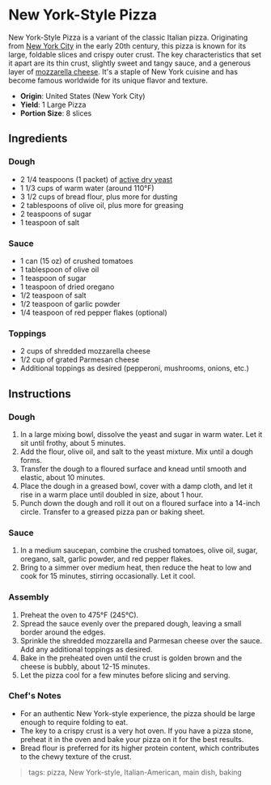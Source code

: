 # New York-Style Pizza

New York-Style Pizza is a variant of the classic Italian pizza. Originating from [New York City](/page/region/new-york-city-1709213221699) in the early 20th century, this pizza is known for its large, foldable slices and crispy outer crust. The key characteristics that set it apart are its thin crust, slightly sweet and tangy sauce, and a generous layer of [mozzarella cheese](/page/product/mozzarella-cheese-1709213193883). It's a staple of New York cuisine and has become famous worldwide for its unique flavor and texture.

- **Origin**: United States (New York City)
- **Yield**: 1 Large Pizza
- **Portion Size**: 8 slices

## Ingredients

### Dough
- 2 1/4 teaspoons (1 packet) of [active dry yeast](/page/product/active-dry-yeast-1709213243452)
- 1 1/3 cups of warm water (around 110°F)
- 3 1/2 cups of bread flour, plus more for dusting
- 2 tablespoons of olive oil, plus more for greasing
- 2 teaspoons of sugar
- 1 teaspoon of salt

### Sauce
- 1 can (15 oz) of crushed tomatoes
- 1 tablespoon of olive oil
- 1 teaspoon of sugar
- 1 teaspoon of dried oregano
- 1/2 teaspoon of salt
- 1/2 teaspoon of garlic powder
- 1/4 teaspoon of red pepper flakes (optional)

### Toppings
- 2 cups of shredded mozzarella cheese
- 1/2 cup of grated Parmesan cheese
- Additional toppings as desired (pepperoni, mushrooms, onions, etc.)

## Instructions

### Dough
1. In a large mixing bowl, dissolve the yeast and sugar in warm water. Let it sit until frothy, about 5 minutes.
2. Add the flour, olive oil, and salt to the yeast mixture. Mix until a dough forms.
3. Transfer the dough to a floured surface and knead until smooth and elastic, about 10 minutes.
4. Place the dough in a greased bowl, cover with a damp cloth, and let it rise in a warm place until doubled in size, about 1 hour.
5. Punch down the dough and roll it out on a floured surface into a 14-inch circle. Transfer to a greased pizza pan or baking sheet.

### Sauce
1. In a medium saucepan, combine the crushed tomatoes, olive oil, sugar, oregano, salt, garlic powder, and red pepper flakes.
2. Bring to a simmer over medium heat, then reduce the heat to low and cook for 15 minutes, stirring occasionally. Let it cool.

### Assembly
1. Preheat the oven to 475°F (245°C).
2. Spread the sauce evenly over the prepared dough, leaving a small border around the edges.
3. Sprinkle the shredded mozzarella and Parmesan cheese over the sauce. Add any additional toppings as desired.
4. Bake in the preheated oven until the crust is golden brown and the cheese is bubbly, about 12-15 minutes.
5. Let the pizza cool for a few minutes before slicing and serving.

### Chef's Notes
- For an authentic New York-style experience, the pizza should be large enough to require folding to eat.
- The key to a crispy crust is a very hot oven. If you have a pizza stone, preheat it in the oven and bake your pizza on it for the best results.
- Bread flour is preferred for its higher protein content, which contributes to the chewy texture of the crust.

> tags: pizza, New York-style, Italian-American, main dish, baking